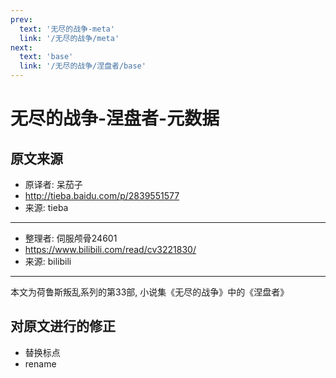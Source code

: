 ```yaml
---
prev:
  text: '无尽的战争-meta'
  link: '/无尽的战争/meta'
next:
  text: 'base'
  link: '/无尽的战争/涅盘者/base'
---
```


# 无尽的战争-涅盘者-元数据

## 原文来源

+ 原译者: 呆茄子
+ <http://tieba.baidu.com/p/2839551577>
+ 来源: tieba

--------

+ 整理者: 伺服颅骨24601
+ <https://www.bilibili.com/read/cv3221830/>
+ 来源: bilibili

--------

本文为荷鲁斯叛乱系列的第33部, 小说集《无尽的战争》中的《涅盘者》

## 对原文进行的修正

+ 替换标点
+ rename
